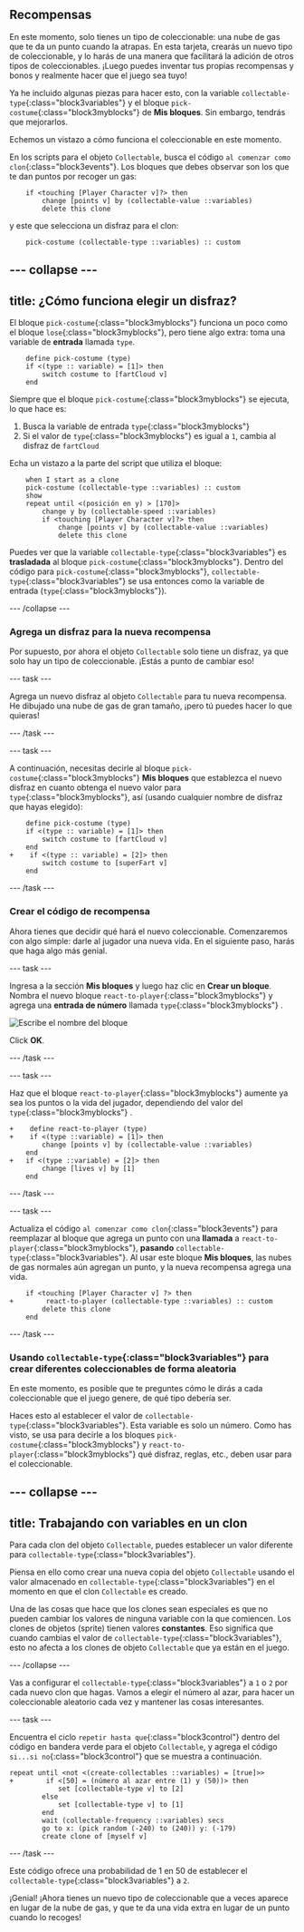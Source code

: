 ## Recompensas

En este momento, solo tienes un tipo de coleccionable: una nube de gas que te da un punto cuando la atrapas. En esta tarjeta, crearás un nuevo tipo de coleccionable, y lo harás de una manera que facilitará la adición de otros tipos de coleccionables. ¡Luego puedes inventar tus propias recompensas y bonos y realmente hacer que el juego sea tuyo!

Ya he incluido algunas piezas para hacer esto, con la variable `collectable-type`{:class="block3variables"} y el bloque `pick-costume`{:class="block3myblocks"} de **Mis bloques**. Sin embargo, tendrás que mejorarlos.

Echemos un vistazo a cómo funciona el coleccionable en este momento.

En los scripts para el objeto `Collectable`, busca el código `al comenzar como clon`{:class="block3events"}. Los bloques que debes observar son los que te dan puntos por recoger un gas:

```blocks3
    if <touching [Player Character v]?> then
        change [points v] by (collectable-value ::variables)
        delete this clone
```

y este que selecciona un disfraz para el clon:

```blocks3
    pick-costume (collectable-type ::variables) :: custom
```

--- collapse ---
---
title: ¿Cómo funciona elegir un disfraz?
---

El bloque `pick-costume`{:class="block3myblocks"} funciona un poco como el bloque `lose`{:class="block3myblocks"}, pero tiene algo extra: toma una variable de **entrada** llamada `type`.

```blocks3
    define pick-costume (type)
    if <(type :: variable) = [1]> then
        switch costume to [fartCloud v]
    end
```

Siempre que el bloque `pick-costume`{:class="block3myblocks"} se ejecuta, lo que hace es:

 1. Busca la variable de entrada `type`{:class="block3myblocks"}
 1. Si el valor de `type`{:class="block3myblocks"} es igual a `1`, cambia al disfraz de `fartCloud`

Echa un vistazo a la parte del script que utiliza el bloque:

```blocks3
    when I start as a clone
    pick-costume (collectable-type ::variables) :: custom
    show
    repeat until <(posición en y) > [170]>
        change y by (collectable-speed ::variables)
        if <touching [Player Character v]?> then
            change [points v] by (collectable-value ::variables)
            delete this clone
```

Puedes ver que la variable `collectable-type`{:class="block3variables"} es **trasladada** al bloque `pick-costume`{:class="block3myblocks"}. Dentro del código para `pick-costume`{:class="block3myblocks"}, `collectable-type`{:class="block3variables"} se usa entonces como la variable de entrada (`type`{:class="block3myblocks"}).

--- /collapse ---

### Agrega un disfraz para la nueva recompensa

Por supuesto, por ahora el objeto `Collectable` solo tiene un disfraz, ya que solo hay un tipo de coleccionable. ¡Estás a punto de cambiar eso!

--- task ---

Agrega un nuevo disfraz al objeto `Collectable` para tu nueva recompensa. He dibujado una nube de gas de gran tamaño, ¡pero tú puedes hacer lo que quieras!

--- /task ---

--- task ---

A continuación, necesitas decirle al bloque `pick-costume`{:class="block3myblocks"} **Mis bloques** que establezca el nuevo disfraz en cuanto obtenga el nuevo valor para `type`{:class="block3myblocks"}, así \(usando cualquier nombre de disfraz que hayas elegido\):

```blocks3
    define pick-costume (type)
    if <(type :: variable) = [1]> then
        switch costume to [fartCloud v]
    end
+    if <(type :: variable) = [2]> then
        switch costume to [superFart v]
    end
```

--- /task ---

### Crear el código de recompensa

Ahora tienes que decidir qué hará el nuevo coleccionable. Comenzaremos con algo simple: darle al jugador una nueva vida. En el siguiente paso, harás que haga algo más genial.

--- task ---

Ingresa a la sección **Mis bloques** y luego haz clic en **Crear un bloque**. Nombra el nuevo bloque `react-to-player`{:class="block3myblocks"} y agrega una **entrada de número** llamada `type`{:class="block3myblocks"} .

![Escribe el nombre del bloque](images/powerupMakeName.png)

Click **OK**.

--- /task ---

--- task ---

Haz que el bloque `react-to-player`{:class="block3myblocks"} aumente ya sea los puntos o la vida del jugador, dependiendo del valor del `type`{:class="block3myblocks"} .

```blocks3
+    define react-to-player (type)
+    if <(type ::variable) = [1]> then
        change [points v] by (collectable-value ::variables)
    end
+   if <(type ::variable) = [2]> then
        change [lives v] by [1]
    end
```

--- /task ---

--- task ---

Actualiza el código `al comenzar como clon`{:class="block3events"} para reemplazar al bloque que agrega un punto con una **llamada** a `react-to-player`{:class="block3myblocks"}, **pasando** `collectable-type`{:class="block3variables"}. Al usar este bloque **Mis bloques**, las nubes de gas normales aún agregan un punto, y la nueva recompensa agrega una vida.

```blocks3
    if <touching [Player Character v] ?> then
+        react-to-player (collectable-type ::variables) :: custom
        delete this clone
    end
```

--- /task ---

### Usando `collectable-type`{:class="block3variables"} para crear diferentes coleccionables de forma aleatoria

En este momento, es posible que te preguntes cómo le dirás a cada coleccionable que el juego genere, de qué tipo debería ser.

Haces esto al establecer el valor de `collectable-type`{:class="block3variables"}. Esta variable es solo un número. Como has visto, se usa para decirle a los bloques `pick-costume`{:class="block3myblocks"} y `react-to-player`{:class="block3myblocks"} qué disfraz, reglas, etc., deben usar para el coleccionable.

--- collapse ---
---
title: Trabajando con variables en un clon
---

Para cada clon del objeto `Collectable`, puedes establecer un valor diferente para `collectable-type`{:class="block3variables"}.

Piensa en ello como crear una nueva copia del objeto `Collectable` usando el valor almacenado en `collectable-type`{:class="block3variables"} en el momento en que el clon `Collectable` es creado.

Una de las cosas que hace que los clones sean especiales es que no pueden cambiar los valores de ninguna variable con la que comiencen. Los clones de objetos (sprite) tienen valores **constantes**. Eso significa que cuando cambias el valor de `collectable-type`{:class="block3variables"}, esto no afecta a los clones de objeto `Collectable` que ya están en el juego.

--- /collapse ---

Vas a configurar el `collectable-type`{:class="block3variables"} a `1` o `2` por cada nuevo clon que hagas. Vamos a elegir el número al azar, para hacer un coleccionable aleatorio cada vez y mantener las cosas interesantes.

--- task ---

Encuentra el ciclo `repetir hasta que`{:class="block3control"} dentro del código en bandera verde para el objeto `Collectable`, y agrega el código `si...si no`{:class="block3control"} que se muestra a continuación.

```blocks3
repeat until <not <(create-collectables ::variables) = [true]>>
+        if <[50] = (número al azar entre (1) y (50))> then
            set [collectable-type v] to [2]
        else
            set [collectable-type v] to [1]
        end
        wait (collectable-frequency ::variables) secs
        go to x: (pick random (-240) to (240)) y: (-179)
        create clone of [myself v]
```

--- /task ---

Este código ofrece una probabilidad de 1 en 50 de establecer el `collectable-type`{:class="block3variables"} a `2`.

¡Genial! ¡Ahora tienes un nuevo tipo de coleccionable que a veces aparece en lugar de la nube de gas, y que te da una vida extra en lugar de un punto cuando lo recoges!
